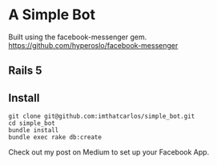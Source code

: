 # A Simple Bot

Built using the facebook-messenger gem. https://github.com/hyperoslo/facebook-messenger

## Rails 5

## Install

```
git clone git@github.com:imthatcarlos/simple_bot.git
cd simple_bot
bundle install
bundle exec rake db:create
```

Check out my post on Medium to set up your Facebook App.
